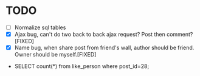 # TODO

- [ ] Normalize sql tables
- [x] Ajax bug, can't do two back to back ajax request? Post then comment? [FIXED]
- [X] Name bug, when share post from friend's wall, author should be friend. Owner should be myself.[FIXED]
- SELECT count(*) from like_person where post_id=28;